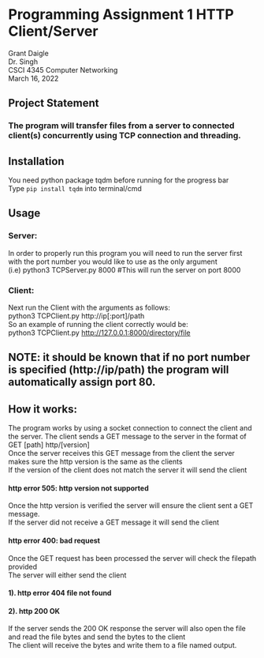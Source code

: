 # Programming Assignment 1 HTTP Client/Server<br>
Grant Daigle<br>
Dr. Singh<br>
CSCI 4345 Computer Networking<br>
March 16, 2022<br>
## Project Statement<br>
### The program will transfer files from a server to connected client(s) concurrently using TCP connection and threading.<br>
## Installation<br>
   You need python package tqdm before running for the progress bar<br>
   Type ```pip install tqdm``` into terminal/cmd
## Usage<br>
### Server:<br>
In order to properly run this program you will need to run the server first with the port number you would like to use as the only argument<br>
(i.e) python3 TCPServer.py 8000 #This will run the server on port 8000<br>
### Client:<br>
Next run the Client with the arguments as follows:<br>
 python3 TCPClient.py http://ip[:port]/path<br>
So an example of running the client correctly would be:<br>
  python3 TCPClient.py http://127.0.0.1:8000/directory/file<br>
## NOTE: it should be known that if no port number is specified (http://ip/path) the program will automatically assign port 80.<br>
## How it works: <br>
The program works by using a socket connection to connect the client and the server. The client sends a GET message to the server in the format of <br>
GET [path] http/[version]<br>
Once the server receives this GET message from the client the server makes sure the http version is the same as the clients<br>
If the version of the client does not match the server it will send the client<br>
#### http error 505: http version not supported<br>
Once the http version is verified the server will ensure the client sent a GET message. <br>
If the server did not receive a GET message it will send the client<br>
#### http error 400: bad request<br>
Once the GET request has been processed the server will check the filepath provided<br>
The server will either send the client<br>
#### 1). http error 404 file not found
#### 2). http 200 OK
If the server sends the 200 OK response the server will also open the file and read the file bytes and send the bytes to the client<br>
The client will receive the bytes and write them to a file named output.
